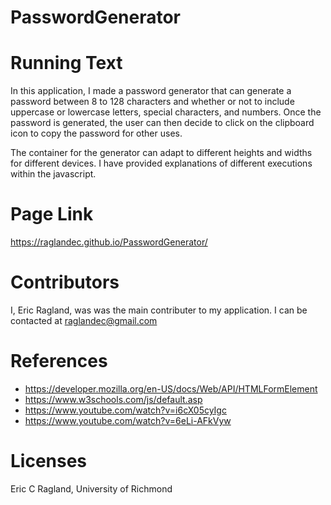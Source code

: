 # PasswordGenerator

# Running Text
In this application, I made a password generator that can generate a password between 8 to 128 characters and whether or not to include uppercase or lowercase letters, special characters, and numbers. Once the password is generated, the user can then decide to click on the clipboard icon to copy the password for other uses.

The container for the generator can adapt to different heights and widths for different devices. I have provided explanations of different executions within the javascript.

# Page Link
https://raglandec.github.io/PasswordGenerator/

# Contributors

I, Eric Ragland, was was the main contributer to my application. I can be contacted at raglandec@gmail.com

# References
- https://developer.mozilla.org/en-US/docs/Web/API/HTMLFormElement
- https://www.w3schools.com/js/default.asp
- https://www.youtube.com/watch?v=i6cX05cyIgc
- https://www.youtube.com/watch?v=6eLi-AFkVyw

# Licenses
Eric C Ragland, University of Richmond